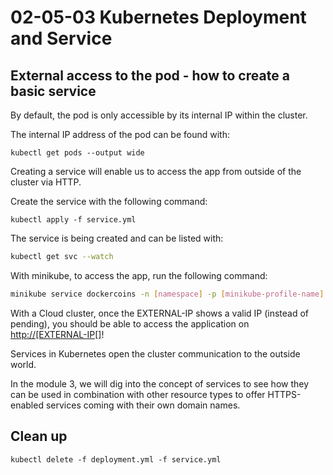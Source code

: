 # 02-05-03 Kubernetes Deployment and Service

## External access to the pod - how to create a basic service

By default, the pod is only accessible by its internal IP within the cluster.

The internal IP address of the pod can be found with:

```console
kubectl get pods --output wide
```

Creating a service will enable us to access the app from outside of the cluster via HTTP.

Create the service with the following command:

```console
kubectl apply -f service.yml
```

The service is being created and can be listed with:

```bash
kubectl get svc --watch
```

With minikube, to access the app, run the following command:

```bash
minikube service dockercoins -n [namespace] -p [minikube-profile-name]
```

With a Cloud cluster, once the EXTERNAL-IP shows a valid IP (instead of pending), you should be able to access the application on <http://[EXTERNAL-IP[]>!

Services in Kubernetes open the cluster communication to the outside world.

In the module 3, we will dig into the concept of services to see how they can be used in combination with other resource types to offer HTTPS-enabled services coming with their own domain names.

## Clean up

```console
kubectl delete -f deployment.yml -f service.yml
```
